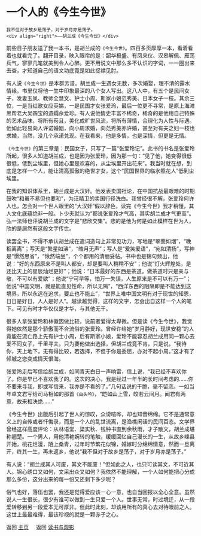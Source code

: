 # 一个人的《今生今世》

```
我不但对于故乡是荡子，对于岁月亦是荡子。
<div align="right">——胡兰成《今生今世》</div>
```

前些日子朋友送了我一本书，是胡兰成的`《今生今世》`。四百多页厚厚一本，看着看着也就看完了。翻开目录，映入眼帘的是：韶华极盛、有凤来仪、汉皋解佩、雁荡兵气，寥寥几笔就美到令人心醉。更不用说文中那么多不认识的字词，一一圈出来去查，才知道自己的语文功底竟是如此捉襟见肘。

有人说`《今生今世》`是本群芳谱。胡兰成一生遇女无数，多次婚娶，理不清的露水情缘。书里仅将他一生中印象最深的八个女人写出。这八人中，有五个是民间女子，发妻玉凤、教师全慧文、护士小周、斯家小娘范秀美、日本女子一枝。其余三位，一是当红歌女应英娣，一是民国才女张爱玲，最后一位更不寻常，是原上海滩黑帮老大吴四宝的遗孀佘爱珍。有人说他情史丰富不稀奇，稀奇的是他用自己特殊的艺术品味，将所有苟且，美化成旷世风流，将所有薄情，合理化为人性与际遇。他如此轻易向人许诺婚姻，向小周求婚，向范秀美亦许婚，甚至对有夫之妇一枝也求婚，当然，没几个承诺兑现。在我看来，他是多情，也是深情，但更是无情。

`《今生今世》`的第三章是：民国女子，只写了一篇“张爱玲记”。此书的书名是张爱玲所起，很多人知道胡兰成，也是因为张爱玲，因为那一句：“见了他，她变得很低很低，低到尘埃里，但她心里是欢喜的，从尘埃里开出花来”。我当时就在想，到底是怎样一个人，能让清高孤傲的绝世才女，这个“民国世界的临水照花人”低到尘埃里。

在我的知识体系里，胡兰成是大汉奸。他发表卖国社论，在中国抗战最艰难的时期鼓吹“和虽不易但也要和”，为汪精卫的卖国行径洗白。我曾经很不解，张爱玲何许人也，怎会对一个世人眼里的“大汉奸”假以辞色，读完《今生今世》我才稍懂，其人文化底蕴绝非一般。卜少夫就认为“都说张爱玲才气高，其实胡兰成才气更高”。弘一法师也评说胡兰成的文字是“悲欣交集”。悲的是他为何是如此模样在世为人，欣的是居然有这般文字传世。

读罢全书，不得不承认胡兰成在遣词造句上非常见功力，写地是“翠茎如烟”，“晚稻离离”；写天是“繁星如沸”，“皓月无声”；写人是“爰笑爰语”，“宛如清扬”，写神是“憬然思省”，“愀然端坐”，个个都用的清丽妥帖。书中也是锦句频出，他说：“好的东西原来不是叫人都安，却是要叫人稍稍不安”；他说“灯火辉煌处，是还比天上的星辰灿烂更好”；他说：“日本最好的东西是茶道。做茶道时只是亲与敬，不可以有爱欲”；他说“宁可早等，怕万一失误，人生原来是不可以有万一”；他说“中国文明，就是能直见性命，所以无隔”，“西洋东西的阻隔即是不能达到这境界，所以永远在追求，要止也不能止”，“世界上唯中国文明有对于现世的知恩，日日是好日，人人是好人”。越读越觉得，这样的文字，怎会出自这样一个人的笔下。可见有时才华仅仅是才华，与其他无干。

很多人拿张爱玲和林徽因做比较，说前者爱得太卑微。但是读《今生今世》，我觉得她依然是那个骄傲而不合流俗的张爱玲。曾经许给她“岁月静好，现世安稳”的人竟能在流亡路上先有护士小周，后有斯家小娘，爱玲不能容忍胡兰成用同一颗心去爱不同女子，千里寻夫，只为要他做出选择，但胡兰成竟不肯，只是说，“我待你，天上地下，无有得比较，若选择，不但于你是委屈，亦对不起小周。”这才有了倾城之恋变成情天恨海。

张爱玲走后写信给胡兰成，如同青天白日一声响雷，信上说，“我已经不喜欢你了。你是早已不喜欢我了的。这次的决心，我是经过一年半的长时间考虑的……你不要来寻我，即或写信来，我亦是不看的了。”几句话说的干脆，毫不留恋。一如当年卓文君写给司马相如的那首`《白头吟》`，“皑如山上雪，皎若云间月。闻君有两意，故来相决绝……”

《今生今世》出版后引起了世人的惊叹，众谤喧哗，却也知音绵绵。它不是通常意义上的自传或者忏悔录，而是一个人的乱世流离，是渔樵闲话的民间百态。文学界曾经这样高度评论：从林语堂、梁实秋、钱钟书直到余秋雨，才子散文，胡兰成堪称翘楚。一个男人，用他清艳婉转的笔触，缓缓回忆自己漫长的一生，从故乡嵊县开始，桃花烂漫，陌上桑青，过年时节繁花似锦，婚嫁时分绵绵情意，然而一旦离开，终其一生，再未返乡，他说“我不但对于故乡是荡子，对于岁月亦是荡子。”

有人说：“胡兰成其人可废，其文不能废！”但如此之人，也只可读其文，不可近其人。锦心绣口又如何，文采出众又如何？我依然不能理解，一个人如何能把心分成那么多份，这分出来的每一份又还剩下多少呢？

俗气也好，落伍也罢，我还是觉得爱应该一心一意，也自当回报以全心全意。虽然说人一生很长，很少有谁可以做到一生只爱一个人。世事无常，时过境迁，从一段爱转移到另一段爱本无可厚非。但此时此刻，却该用所有的真心去对待眼前之人。这世上最最难得，最该珍视的就是一颗赤子之心。




返回 [主页](../../../intro.md)    $~~~$ 返回 [读书与观影](../../../posts/readingcollection.md)